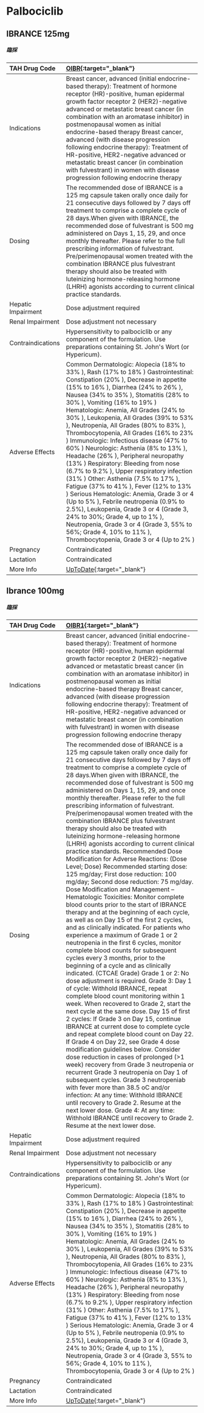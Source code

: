 # Palbociclib

## IBRANCE 125mg

##### 臨採

| TAH Drug Code      | [OIBR](https://www.tahsda.org.tw/drugs/hissearch.php?drug_code=OIBR){:target="_blank"}                                                                                                                                                                                                                                                                                                                                                                                                                                                                                                                                                                                                                                                                                                                                                                                                                                                                                                          |
|:-------------------|:------------------------------------------------------------------------------------------------------------------------------------------------------------------------------------------------------------------------------------------------------------------------------------------------------------------------------------------------------------------------------------------------------------------------------------------------------------------------------------------------------------------------------------------------------------------------------------------------------------------------------------------------------------------------------------------------------------------------------------------------------------------------------------------------------------------------------------------------------------------------------------------------------------------------------------------------------------------------------------------------|
| Indications        | Breast cancer, advanced (initial endocrine-based therapy): Treatment of hormone receptor (HR)-positive, human epidermal growth factor receptor 2 (HER2)-negative advanced or metastatic breast cancer (in combination with an aromatase inhibitor) in postmenopausal women as initial endocrine-based therapy Breast cancer, advanced (with disease progression following endocrine therapy): Treatment of HR-positive, HER2-negative advanced or metastatic breast cancer (in combination with fulvestrant) in women with disease progression following endocrine therapy                                                                                                                                                                                                                                                                                                                                                                                                                      |
| Dosing             | The recommended dose of IBRANCE is a 125 mg capsule taken orally once daily for 21 consecutive days followed by 7 days off treatment to comprise a complete cycle of 28 days.When given with IBRANCE, the recommended dose of fulvestrant is 500 mg administered on Days 1, 15, 29, and once monthly thereafter. Please refer to the full prescribing information of fulvestrant. Pre/perimenopausal women treated with the combination IBRANCE plus fulvestrant therapy should also be treated with luteinizing hormone-releasing hormone (LHRH) agonists according to current clinical practice standards.                                                                                                                                                                                                                                                                                                                                                                                    |
| Hepatic Impairment | Dose adjustment required                                                                                                                                                                                                                                                                                                                                                                                                                                                                                                                                                                                                                                                                                                                                                                                                                                                                                                                                                                        |
| Renal Impairment   | Dose adjustment not necessary                                                                                                                                                                                                                                                                                                                                                                                                                                                                                                                                                                                                                                                                                                                                                                                                                                                                                                                                                                   |
| Contraindications  | Hypersensitivity to palbociclib or any component of the formulation. Use preparations containing St. John's Wort (or Hypericum).                                                                                                                                                                                                                                                                                                                                                                                                                                                                                                                                                                                                                                                                                                                                                                                                                                                                |
| Adverse Effects    | Common Dermatologic: Alopecia (18% to 33% ), Rash (17% to 18% ) Gastrointestinal: Constipation (20% ), Decrease in appetite (15% to 16% ), Diarrhea (24% to 26% ), Nausea (34% to 35% ), Stomatitis (28% to 30% ), Vomiting (16% to 19% ) Hematologic: Anemia, All Grades (24% to 30% ), Leukopenia, All Grades (39% to 53% ), Neutropenia, All Grades (80% to 83% ), Thrombocytopenia, All Grades (16% to 23% ) Immunologic: Infectious disease (47% to 60% ) Neurologic: Asthenia (8% to 13% ), Headache (26% ), Peripheral neuropathy (13% ) Respiratory: Bleeding from nose (6.7% to 9.2% ), Upper respiratory infection (31% ) Other: Asthenia (7.5% to 17% ), Fatigue (37% to 41% ), Fever (12% to 13% ) Serious Hematologic: Anemia, Grade 3 or 4 (Up to 5% ), Febrile neutropenia (0.9% to 2.5%), Leukopenia, Grade 3 or 4 (Grade 3, 24% to 30%; Grade 4, up to 1% ), Neutropenia, Grade 3 or 4 (Grade 3, 55% to 56%; Grade 4, 10% to 11% ), Thrombocytopenia, Grade 3 or 4 (Up to 2% ) |
| Pregnancy          | Contraindicated                                                                                                                                                                                                                                                                                                                                                                                                                                                                                                                                                                                                                                                                                                                                                                                                                                                                                                                                                                                 |
| Lactation          | Contraindicated                                                                                                                                                                                                                                                                                                                                                                                                                                                                                                                                                                                                                                                                                                                                                                                                                                                                                                                                                                                 |
| More Info          | [UpToDate](https://www.uptodate.com/contents/palbociclib-drug-information){:target="_blank"}                                                                                                                                                                                                                                                                                                                                                                                                                                                                                                                                                                                                                                                                                                                                                                                                                                                                                                    |

## Ibrance 100mg

##### 臨採

| TAH Drug Code      | [OIBR1](https://www.tahsda.org.tw/drugs/hissearch.php?drug_code=OIBR1){:target="_blank"}                                                                                                                                                                                                                                                                                                                                                                                                                                                                                                                                                                                                                                                                                                                                                                                                                                                                                                                                                                                                                                                                                                                                                                                                                                                                                                                                                                                                                                                                                                                                                                                                                                                                                                                                                                                                                                                                                                                                                                                                                                                          |
|:-------------------|:--------------------------------------------------------------------------------------------------------------------------------------------------------------------------------------------------------------------------------------------------------------------------------------------------------------------------------------------------------------------------------------------------------------------------------------------------------------------------------------------------------------------------------------------------------------------------------------------------------------------------------------------------------------------------------------------------------------------------------------------------------------------------------------------------------------------------------------------------------------------------------------------------------------------------------------------------------------------------------------------------------------------------------------------------------------------------------------------------------------------------------------------------------------------------------------------------------------------------------------------------------------------------------------------------------------------------------------------------------------------------------------------------------------------------------------------------------------------------------------------------------------------------------------------------------------------------------------------------------------------------------------------------------------------------------------------------------------------------------------------------------------------------------------------------------------------------------------------------------------------------------------------------------------------------------------------------------------------------------------------------------------------------------------------------------------------------------------------------------------------------------------------------|
| Indications        | Breast cancer, advanced (initial endocrine-based therapy): Treatment of hormone receptor (HR)-positive, human epidermal growth factor receptor 2 (HER2)-negative advanced or metastatic breast cancer (in combination with an aromatase inhibitor) in postmenopausal women as initial endocrine-based therapy Breast cancer, advanced (with disease progression following endocrine therapy): Treatment of HR-positive, HER2-negative advanced or metastatic breast cancer (in combination with fulvestrant) in women with disease progression following endocrine therapy                                                                                                                                                                                                                                                                                                                                                                                                                                                                                                                                                                                                                                                                                                                                                                                                                                                                                                                                                                                                                                                                                                                                                                                                                                                                                                                                                                                                                                                                                                                                                                        |
| Dosing             | The recommended dose of IBRANCE is a 125 mg capsule taken orally once daily for 21 consecutive days followed by 7 days off treatment to comprise a complete cycle of 28 days.When given with IBRANCE, the recommended dose of fulvestrant is 500 mg administered on Days 1, 15, 29, and once monthly thereafter. Please refer to the full prescribing information of fulvestrant. Pre/perimenopausal women treated with the combination IBRANCE plus fulvestrant therapy should also be treated with luteinizing hormone-releasing hormone (LHRH) agonists according to current clinical practice standards. Recommended Dose Modification for Adverse Reactions: (Dose Level; Dose) Recommended starting dose: 125 mg/day; First dose reduction: 100 mg/day; Second dose reduction: 75 mg/day. Dose Modification and Management – Hematologic Toxicities: Monitor complete blood counts prior to the start of IBRANCE therapy and at the beginning of each cycle, as well as on Day 15 of the first 2 cycles, and as clinically indicated. For patients who experience a maximum of Grade 1 or 2 neutropenia in the first 6 cycles, monitor complete blood counts for subsequent cycles every 3 months, prior to the beginning of a cycle and as clinically indicated. (CTCAE Grade) Grade 1 or 2: No dose adjustment is required. Grade 3: Day 1 of cycle: Withhold IBRANCE, repeat complete blood count monitoring within 1 week. When recovered to Grade 2, start the next cycle at the same dose. Day 15 of first 2 cycles: If Grade 3 on Day 15, continue IBRANCE at current dose to complete cycle and repeat complete blood count on Day 22. If Grade 4 on Day 22, see Grade 4 dose modification guidelines below. Consider dose reduction in cases of prolonged (>1 week) recovery from Grade 3 neutropenia or recurrent Grade 3 neutropenia on Day 1 of subsequent cycles. Grade 3 neutropeniab with fever more than 38.5 oC and/or infection: At any time: Withhold IBRANCE until recovery to Grade 2. Resume at the next lower dose. Grade 4: At any time: Withhold IBRANCE until recovery to Grade 2. Resume at the next lower dose. |
| Hepatic Impairment | Dose adjustment required                                                                                                                                                                                                                                                                                                                                                                                                                                                                                                                                                                                                                                                                                                                                                                                                                                                                                                                                                                                                                                                                                                                                                                                                                                                                                                                                                                                                                                                                                                                                                                                                                                                                                                                                                                                                                                                                                                                                                                                                                                                                                                                          |
| Renal Impairment   | Dose adjustment not necessary                                                                                                                                                                                                                                                                                                                                                                                                                                                                                                                                                                                                                                                                                                                                                                                                                                                                                                                                                                                                                                                                                                                                                                                                                                                                                                                                                                                                                                                                                                                                                                                                                                                                                                                                                                                                                                                                                                                                                                                                                                                                                                                     |
| Contraindications  | Hypersensitivity to palbociclib or any component of the formulation. Use preparations containing St. John's Wort (or Hypericum).                                                                                                                                                                                                                                                                                                                                                                                                                                                                                                                                                                                                                                                                                                                                                                                                                                                                                                                                                                                                                                                                                                                                                                                                                                                                                                                                                                                                                                                                                                                                                                                                                                                                                                                                                                                                                                                                                                                                                                                                                  |
| Adverse Effects    | Common Dermatologic: Alopecia (18% to 33% ), Rash (17% to 18% ) Gastrointestinal: Constipation (20% ), Decrease in appetite (15% to 16% ), Diarrhea (24% to 26% ), Nausea (34% to 35% ), Stomatitis (28% to 30% ), Vomiting (16% to 19% ) Hematologic: Anemia, All Grades (24% to 30% ), Leukopenia, All Grades (39% to 53% ), Neutropenia, All Grades (80% to 83% ), Thrombocytopenia, All Grades (16% to 23% ) Immunologic: Infectious disease (47% to 60% ) Neurologic: Asthenia (8% to 13% ), Headache (26% ), Peripheral neuropathy (13% ) Respiratory: Bleeding from nose (6.7% to 9.2% ), Upper respiratory infection (31% ) Other: Asthenia (7.5% to 17% ), Fatigue (37% to 41% ), Fever (12% to 13% ) Serious Hematologic: Anemia, Grade 3 or 4 (Up to 5% ), Febrile neutropenia (0.9% to 2.5%), Leukopenia, Grade 3 or 4 (Grade 3, 24% to 30%; Grade 4, up to 1% ), Neutropenia, Grade 3 or 4 (Grade 3, 55% to 56%; Grade 4, 10% to 11% ), Thrombocytopenia, Grade 3 or 4 (Up to 2% )                                                                                                                                                                                                                                                                                                                                                                                                                                                                                                                                                                                                                                                                                                                                                                                                                                                                                                                                                                                                                                                                                                                                                   |
| Pregnancy          | Contraindicated                                                                                                                                                                                                                                                                                                                                                                                                                                                                                                                                                                                                                                                                                                                                                                                                                                                                                                                                                                                                                                                                                                                                                                                                                                                                                                                                                                                                                                                                                                                                                                                                                                                                                                                                                                                                                                                                                                                                                                                                                                                                                                                                   |
| Lactation          | Contraindicated                                                                                                                                                                                                                                                                                                                                                                                                                                                                                                                                                                                                                                                                                                                                                                                                                                                                                                                                                                                                                                                                                                                                                                                                                                                                                                                                                                                                                                                                                                                                                                                                                                                                                                                                                                                                                                                                                                                                                                                                                                                                                                                                   |
| More Info          | [UpToDate](https://www.uptodate.com/contents/palbociclib-drug-information){:target="_blank"}                                                                                                                                                                                                                                                                                                                                                                                                                                                                                                                                                                                                                                                                                                                                                                                                                                                                                                                                                                                                                                                                                                                                                                                                                                                                                                                                                                                                                                                                                                                                                                                                                                                                                                                                                                                                                                                                                                                                                                                                                                                      |

